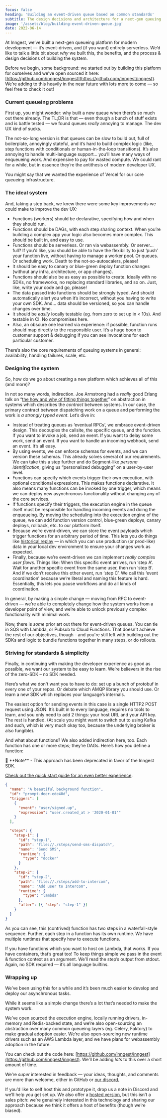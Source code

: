 ```yaml
---
focus: false
heading: 'Building an event-driven queue based on common standards'
subtitle: The design decisions and architecture for a next-gen queuing platform
image: '/assets/blog/building-event-driven-queue.jpg'
date: 2022-06-14
---
```


At Inngest, we’ve built a next-gen queueing platform for modern development — it’s event-driven, and (if you want) entirely serverless. We’d like to talk a little bit about _why_ we built this, the benefits, and the process & design decisions of building the system.

Before we begin, some background: we started out by building this platform for ourselves and we’ve open sourced it here: [https://github.com/inngest/inngest](https://github.com/inngest/inngest). We’re adding to this heavily in the near future with lots more to come — so feel free to check it out!

### Current queueing problems

First up, you might wonder: why built a new queue when there’s so much out there already. The TL;DR is that — even though a bunch of stuff exists and is battle tested — we found queues _really_ annoying to manage. The dev UX kind of sucks.

The not-so-long version is that queues can be slow to build out, full of boilerplate, annoyingly stateful, and it’s hard to build complex logic (like, step functions with conditionals or human-in-the-loop transitions). It’s also annoying to handle multi-language support… you’ll have many ways of enqueueing work. And expensive to pay for wasted compute. We could rant for a while, but in essence they’re the antithesis of modern developer UX.

You might say that we wanted the experience of Vercel for our core queueing infrastructure.

### The ideal system

And, taking a step back, we knew there were some key improvements we could make to improve the dev UX:

- Functions (workers) should be declarative, specifying how and when they should run.
- Functions should be DAGs, with each step sharing context. When you’re building a complex app your logic also becomes more complex. This should be built in, and easy to use.
- Functions should be serverless. Or ran via webassembly. Or server…full? If you’d like, you should be able to have the flexibility to just ‘push’ your function live, without having to manage a worker pool. Or queues. Or scheduling work. Death to the not-so-autoscalers, please!
- It should be easy to canary or blue-green deploy function changes (without any infra, architecture, or app changes).
- Functions should also be as easy as possible to create. Ideally with no SDKs, no frameworks, no replacing standard libraries, and so on. Just, like, write your code and go, please!
- The data passed into functions should be strongly typed. And should automatically alert you when it’s incorrect, without you having to write your own SDK. And… data should be versioned, so you can handle changes over time.
- It should be _easily_ locally testable (eg. from zero to set up in < 10s). And testable in CI. No compromises here.
- Also, an obscure one learned via experience: if possible, function runs should map directly to the responsible user. It’s a huge boon to customer support & debugging if you can see invocations for each particular customer.

There’s also the core requirements of queuing systems in general: availability, handling failures, scale, etc.

### Designing the system

So, how do we go about creating a new platform which achieves all of this (and more)?

In not so many words, indirection. Joe Armstrong had a _really_ good Erlang talk on “[the how and why of fitting things together](https://youtu.be/ed7A7r6DBsM?t=307s)” on abstraction in systems which describes the _contract_ between systems. In our case, the primary contract between dispatching work on a queue and performing the work is _a strongly typed event_. Let’s dive in:

- Instead of treating queues as ‘eventual RPCs’, we embrace event-driven design. This decouples the callsite, the specific queue, and the function. If you want to invoke a job, send an event. If you want to delay some work, send an event. If you want to handle an incoming webhook, send an event. It’s all easy.
- By using events, we can enforce schemas for events, and we can version these schemas. This already solves several of our requirements. We can take this a step further and do Segment-like _persona identification_, giving us “personalized debugging” on a user-by-user level.
- Functions can specify which events trigger their own execution, with optional conditional expressions. This makes functions declarative. It also means many functions can be invoked by one trigger, which means we can deploy new asynchronous functionality without changing any of the core services.
- If functions specify their triggers, the execution engine in the queue itself must be responsible for handling incoming events and doing the enqueueing. By moving the scheduling into the execution engine of the queue, we can add function version control, blue-green deploys, canary deploys, rollback, etc. to our platform itself.
- Because we’re event-driven, we can store the event payloads which trigger functions for an arbitrary period of time. This lets you do things like [historical replay](/blog/introducing-cli-replays?ref=blog-building-and-event-driven-queue) — in which you can use production (or prod-like) data in your local dev environment to ensure your changes work as expected.
- Finally, because we’re event-driven we can implement _really complex user flows_. Things like:
  When this specific event arrives, run ‘step A’. Wait for another specific event from the same user, then run ‘step B’. And if we don’t receive this other event, run ‘step C’. We call this ‘event coordination’ because we’re literal and naming this feature is hard. Essentially, this lets you pause workflows and do all kinds of coordination.

In general, by making a simple change — moving from RPC to event-driven — we’re able to completely change how the system works from a developer point of view, and we’re able to unlock previously complex functionality with minimal work.

Now, there is _some_ prior art out there for event-driven queues. You can tie in SQS with Lambda, or Pubsub to Cloud Functions. That doesn't achieve the rest of our objectives, though - and you're still left with building out the SDKs and logic to bundle functions together in many steps, or do rollouts.

### Striving for standards & simplicity

Finally, in continuing with making the developer experience as good as possible, we want our system to be easy to learn. We’re believers in the rise of the zero-SDK – no SDK needed.

Here’s what we don't want you to have to do: set up a bunch of protobuf in every one of your repos. Or debate which AMQP library you should use. Or learn a new SDK which replaces your language’s internals.

The easiest option for sending events in this case is a single HTTP2 POST request using JSON. It’s built in to every language, requires no tools to learn, and you only need to add 2 things: your host URL and your API key. The rest is handled. (At scale you might want to switch out to using Kafka and such, which is very much okay too, because the underlying broker is also fungible).

And what about functions? We also added indirection here, too. Each function has one or more steps; they’re DAGs. Here’s how you define a function:

<aside className="max-w-[65ch] m-auto bg-indigo-900/20 text-indigo-100 leading-relaxed rounded-lg py-0 px-6  my-12 border border-indigo-900/50">
  👋 **Note** - This approach has been deprecated in favor of the Inngest SDK.

[Check out the quick start guide for an even better experience](/docs/quick-start).

</aside>

```json
{
  "name": "A beautiful background function",
  "id": "prompt-deer-ede40d",
  "triggers": [
    {
      "event": "user/signed.up",
      "expression": "user.created_at > '2020-01-01'"
    }
  ],

  "steps": {
    "step-1": {
      "id": "step-1",
      "path": "file://./steps/send-sms-dispatch",
      "name": "Send SMS",
      "runtime": {
        "type": "docker"
      }
    },
    "step-2": {
      "id": "step-2",
      "path": "file://./steps/add-to-intercom",
      "name": "Add user to Intercom",
      "runtime": {
        "type": "lambda"
      },
      "after": [{ "step": "step-1" }]
    }
  }
}
```

As you can see, this (contrived) function has two steps in a waterfall-style sequence. Further, each step in a function has its own runtime. We have multiple runtimes that specify how to execute functions.

If you have functions which you want to host on Lambda, that works. If you have containers, that’s great too! To keep things simple we pass in the event & function context as an argument. We’ll read the step’s output from stdout. Again, no SDK required — it’s all language builtins.

### Wrapping up

We’ve been using this for a while and it’s been much easier to develop and deploy our asynchronous tasks.

While it seems like a simple change there’s a lot that’s needed to make the system work.

We’ve open sourced the execution engine, locally running drivers, in-memory and Redis-backed state, and we’re also open-sourcing an abstraction over many common queueing layers (eg. Celery, Faktory) to make gradual adoption easier. We’re also open-sourcing new runtime drivers such as an AWS Lambda layer, and we have plans for webassembly adoption in the future.

You can check out the code here: [https://github.com/inngest/inngest](https://github.com/inngest/inngest). We’ll be adding _lots_ to this over a short amount of time.

We’re _super_ interested in feedback — your ideas, thoughts, and comments are more than welcome, either in GitHub or [our discord.](/discord)

If you’d like to self host this and prototype it, drop us a note in Discord and we’ll help you get set up. We also offer a [hosted version](https://www.inngest.com), but this isn’t a sales pitch: we’re genuinely interested in this technology and sharing our approach because we think it offers a host of benefits (though we’re biased).
